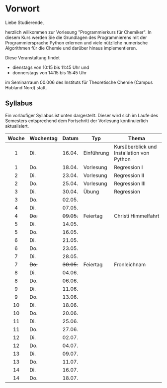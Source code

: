# Vorwort

Liebe Studierende,

herzlich willkommen zur Vorlesung "Programmierkurs für Chemiker".
In diesem Kurs werden Sie die Grundlagen des Programmierens mit der 
Programmiersprache Python erlernen und viele nützliche numerische 
Algorithmen für die Chemie und darüber hinaus implementieren.

Diese Veranstaltung findet
- dienstags von 10:15 bis 11:45 Uhr
und
- donnerstags von 14:15 bis 15:45 Uhr 

im Seminarraum 00.006 des Instituts für Theoretische Chemie (Campus Hubland Nord) statt.

## Syllabus

Ein vorläufiger Syllabus ist unten dargestellt. Dieser wird
sich im Laufe des Semesters entsprechend dem Fortschritt der Vorlesung
kontinuierlich aktualisiert.

|Woche|Wochentag| Datum  | Typ         | Thema           |
|:---:|---------|--------|-------------|-----------------|
|  1  | Di.     | 16.04. | Einführung  | Kursüberblick und Installation von Python |
|  1  | Do.     | 18.04. | Vorlesung   | Regression I    |
|  2  | Di.     | 23.04. | Vorlesung   | Regression II   |
|  2  | Do.     | 25.04. | Vorlesung   | Regression III  |
|  3  | Di.     | 30.04. | Übung       | Regression      |
|  3  | Do.     | 02.05. |             |                 |
|  4  | Di.     | 07.05. |             |                 |
|  4  | ~~Do.~~ | ~~09.05.~~ | Feiertag | Christi Himmelfahrt |
|  5  | Di.     | 14.05. |             |                 |
|  5  | Do.     | 16.05. |             |                 |
|  6  | Di.     | 21.05. |             |                 |
|  6  | Do.     | 23.05. |             |                 |
|  7  | Di.     | 28.05. |             |                 |
|  7  | ~~Do.~~ | ~~30.05.~~ | Feiertag | Fronleichnam   |
|  8  | Di.     | 04.06. |             |                 |
|  8  | Do.     | 06.06. |             |                 |
|  9  | Di.     | 11.06. |             |                 |
|  9  | Do.     | 13.06. |             |                 |
| 10  | Di.     | 18.06. |             |                 |
| 10  | Do.     | 20.06. |             |                 |
| 11  | Di.     | 25.06. |             |                 |
| 11  | Do.     | 27.06. |             |                 |
| 12  | Di.     | 02.07. |             |                 |
| 12  | Do.     | 04.07. |             |                 |
| 13  | Di.     | 09.07. |             |                 |
| 13  | Do.     | 11.07. |             |                 |
| 14  | Di.     | 16.07. |             |                 |
| 14  | Do.     | 18.07. |             |                 |

